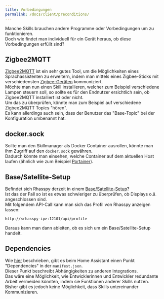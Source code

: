 ```yaml
---
title: Vorbedingungen
permalink: /docs/client/preconditions/
---
```


Manche Skills brauchen andere Programme oder Vorbedingungen um zu funktionieren.  
Doch wie findet man individuell für ein Gerät heraus, ob diese Vorbedingungen erfüllt sind?  


## Zigbee2MQTT

[Zigbee2MQTT](https://zigbee2mqtt.io) ist ein sehr gutes Tool, um die Möglichkeiten eines Sprachassistenten zu erweitern, indem man mittels eines Zigbee-Sticks mit verschiedensten [Zigbee-Geräten](https://www.zigbee2mqtt.io/supported-devices/) kommuniziert.  
Möchte man nun einen Skill installieren, welcher zum Beispiel verschiedene Lampen steuern soll, so sollte es für den Endnutzer ersichtlich sein, ob Zigbee2MQTT installiert ist oder nicht.  
Um das zu überprüfen, könnte man zum Beispiel auf verschiedene Zigbee2MQTT Topics "hören".  
Es kann allerdings auch sein, dass der Benutzer das "Base-Topic" bei der Konfiguration umbenannt hat.

[//]: # (## LCD)

## docker.sock
Sollte man den Skillmanager als Docker Container ausrollen, könnte man ihm Zugriff auf den ``docker.sock`` gewähren.  
Dadurch könnte man einsehen, welche Container auf dem aktuellen Host laufen (ähnlich wie zum Beispiel [Portainer](https://www.portainer.io/)).  

## Base/Satellite-Setup

Befindet sich Rhasspy derzeit in einem [Base/Satellite-Setup](https://rhasspy.readthedocs.io/en/latest/tutorials/#server-with-satellites)?  
Ist das der Fall so ist es etwas schwieriger zu überprüfen, ob  Displays o.ä. angeschlossen sind.  
Mit folgendem API-Call kann man sich das Profil von Rhasspy anzeigen lassen:  
```http request
http://<rhasspy-ip>:12101/api/profile
```  
Daraus kann man dann ableiten, ob es sich um ein Base/Satellite-Setup handelt.  

## Dependencies

Wie [hier](./../evaluation/homeassistant.md#manifest) beschrieben, gibt es beim Home Assistant einen Punkt "Dependencies" in der ``manifest.json``.  
Dieser Punkt beschreibt Abhängigkeiten zu anderen Integrations.  
Das wäre eine Möglichkeit, wie Entwicklerinnen und Entwickler redundante Arbeit vermeiden könnten, indem sie Funktionen anderer Skills nutzen.    
Bisher gibt es jedoch keine Möglichkeit, dass Skills untereinander Kommunizieren.  